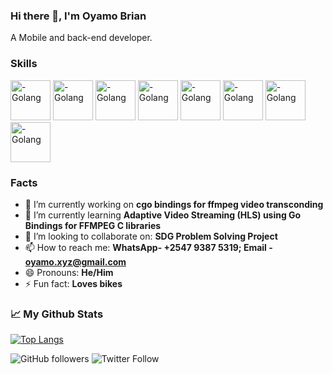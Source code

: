 ### Hi there 👋, I'm Oyamo Brian

A Mobile and back-end developer.

### Skills

<img src="https://cdn.worldvectorlogo.com/logos/golang-gopher.svg" alt="- Golang" height=64 width=64> <img src="https://cdn.worldvectorlogo.com/logos/kotlin-1.svg" alt="- Golang" height=64 width=64> <img src="https://cdn.worldvectorlogo.com/logos/java-4.svg" alt="- Golang" height=64 width=64> <img src="https://cdn.worldvectorlogo.com/logos/logo-javascript.svg" alt="- Golang" height=64 width=64> <img src="https://cdn.worldvectorlogo.com/logos/graphql-logo-2.svg" alt="- Golang" height=64 width=64> <img src="https://cdn.worldvectorlogo.com/logos/bash-1.svg" alt="- Golang" height=64 width=64> <img src="https://cdn.worldvectorlogo.com/logos/linux-tux.svg" alt="- Golang" height=64 width=64> <img src="https://cdn.worldvectorlogo.com/logos/python-5.svg" alt="- Golang" height=64 width=64> 



### Facts

- 🔭 I’m currently working on **cgo bindings for ffmpeg video transconding**
- 🌱 I’m currently learning **Adaptive Video Streaming (HLS) using Go Bindings for FFMPEG C libraries**
- 👯 I’m looking to collaborate on: **SDG Problem Solving Project**
- 📫 How to reach me: **WhatsApp- +2547 9387 5319; Email - oyamo.xyz@gmail.com**
- 😄 Pronouns: **He/Him**
- ⚡ Fun fact: **Loves bikes**

### &#x1f4c8; My Github Stats
[![Top Langs](https://github-readme-stats.vercel.app/api/top-langs/?username=oyamo&hide=html,css,php,python,Java,C,ruby,pug,C++,CMake,Makefile&theme=radical)](https://github.com/anuraghazra/github-readme-stats)


<img alt="GitHub followers" src="https://img.shields.io/github/followers/oyamo?style=social"> <img alt="Twitter Follow" src="https://img.shields.io/twitter/follow/_oyamobrian?style=social">
